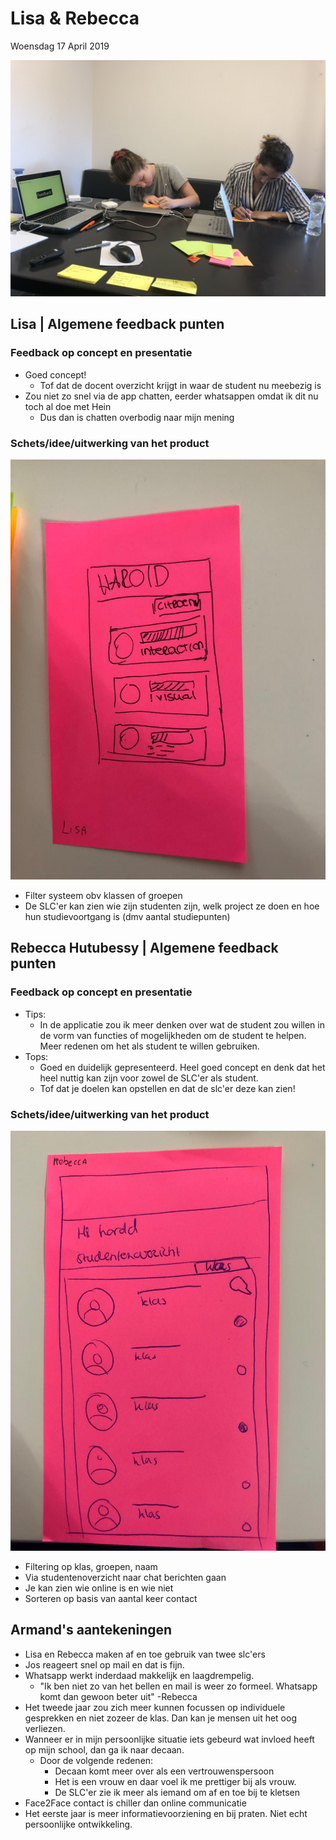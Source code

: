 # Lisa & Rebecca

Woensdag 17 April 2019

![Lisa en Rebecca](../../.gitbook/assets/img_7798.JPG)

## Lisa \| Algemene feedback punten

### Feedback op concept en presentatie

* Goed concept!
  * Tof dat de docent overzicht krijgt in waar de student nu meebezig is 
* Zou niet zo snel via de app chatten, eerder whatsappen omdat ik dit nu toch al doe met Hein
  * Dus dan is chatten overbodig naar mijn mening

### Schets/idee/uitwerking van het product

![](../../.gitbook/assets/lisa.schets.jpeg)

* Filter systeem obv klassen of groepen
* De SLC'er kan zien wie zijn studenten zijn, welk project ze doen en hoe hun studievoortgang is \(dmv aantal studiepunten\)

## Rebecca Hutubessy \| Algemene feedback punten

### Feedback op concept en presentatie

* Tips:
  * In de applicatie zou ik meer denken over wat de student zou willen in de vorm van functies of mogelijkheden om de student te helpen. Meer redenen om het als student te willen gebruiken.
* Tops:
  * Goed en duidelijk gepresenteerd. Heel goed concept en denk dat het heel nuttig kan zijn voor zowel de SLC'er als student.
  * Tof dat je doelen kan opstellen en dat de slc'er deze kan zien!

### Schets/idee/uitwerking van het product

![](../../.gitbook/assets/rebecca.schets.jpeg)

* Filtering op klas, groepen, naam 
* Via studentenoverzicht naar chat berichten gaan
* Je kan zien wie online is en wie niet
* Sorteren op basis van aantal keer contact

## Armand's aantekeningen

* Lisa en Rebecca maken af en toe gebruik van twee slc'ers  
* Jos reageert snel op mail en dat is fijn. 
* Whatsapp werkt inderdaad makkelijk en laagdrempelig.
  * "Ik ben niet zo van het bellen en mail is weer zo formeel. Whatsapp komt dan gewoon beter uit" -Rebecca 
* Het tweede jaar zou zich meer kunnen focussen op individuele gesprekken en niet zozeer de klas. Dan kan je mensen uit het oog verliezen. 
* Wanneer er in mijn persoonlijke situatie iets gebeurd wat invloed heeft op mijn school, dan ga ik naar decaan.
  * Door de volgende redenen:
    * Decaan komt meer over als een vertrouwenspersoon
    * Het is een vrouw en daar voel ik me prettiger bij als vrouw.
    * De SLC'er zie ik meer als iemand om af en toe bij te kletsen 
* Face2Face contact is chiller dan online communicatie  
* Het eerste jaar is meer informatievoorziening en bij praten. Niet echt persoonlijke ontwikkeling.

